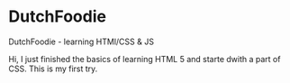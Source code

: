 # DutchFoodie
DutchFoodie - learning HTMl/CSS &amp; JS


Hi,
I just finished the basics of learning HTML 5 and starte dwith a part of CSS.
This is my first try.

